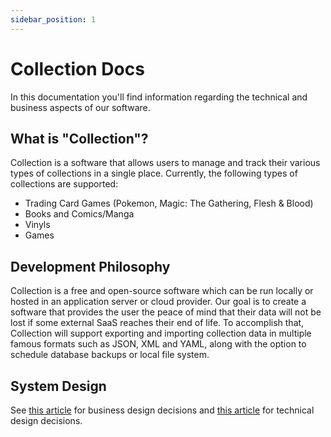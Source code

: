 ```yaml
---
sidebar_position: 1
---
```


# Collection Docs

In this documentation you'll find information regarding the technical and business aspects of our software.

## What is "Collection"?

Collection is a software that allows users to manage and track their various types of collections in a single place.
Currently, the following types of collections are supported:

- Trading Card Games (Pokemon, Magic: The Gathering, Flesh & Blood)
- Books and Comics/Manga
- Vinyls
- Games

## Development Philosophy

Collection is a free and open-source software which can be run locally or hosted in an application server or cloud provider.
Our goal is to create a software that provides the user the peace of mind that their data will not be lost if some external SaaS reaches their end of life.
To accomplish that, Collection will support exporting and importing collection data in multiple famous formats such as JSON, XML and YAML, along with the option to schedule database backups or local file system.

## System Design

See [this article](./business/) for business design decisions and [this article](./tech/) for technical design decisions.